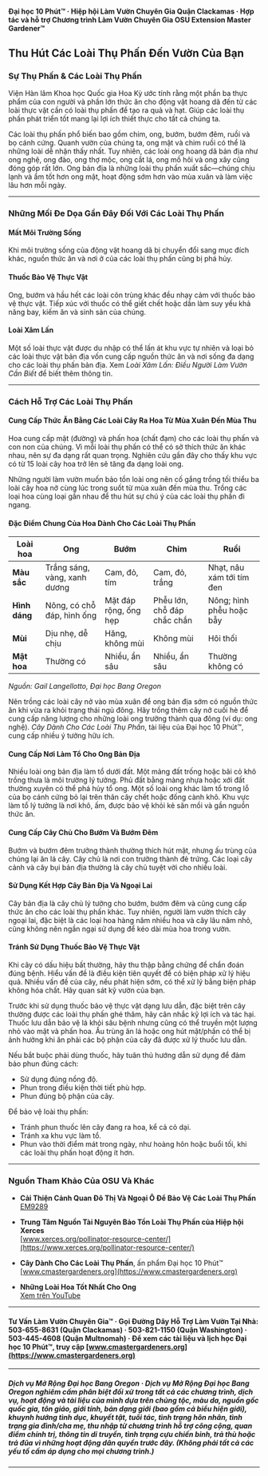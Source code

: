 #### Đại học 10 Phút™ · Hiệp hội Làm Vườn Chuyên Gia Quận Clackamas · Hợp tác và hỗ trợ Chương trình Làm Vườn Chuyên Gia OSU Extension Master Gardener™

## Thu Hút Các Loài Thụ Phấn Đến Vườn Của Bạn

### Sự Thụ Phấn & Các Loài Thụ Phấn

Viện Hàn lâm Khoa học Quốc gia Hoa Kỳ ước tính rằng một phần ba thực phẩm của con người và phần lớn thức ăn cho động vật hoang dã đến từ các loài thực vật cần có loài thụ phấn để tạo ra quả và hạt. Giúp các loài thụ phấn phát triển tốt mang lại lợi ích thiết thực cho tất cả chúng ta.

Các loài thụ phấn phổ biến bao gồm chim, ong, bướm, bướm đêm, ruồi và bọ cánh cứng. Quanh vườn của chúng ta, ong mật và chim ruồi có thể là những loài dễ nhận thấy nhất. Tuy nhiên, các loài ong hoang dã bản địa như ong nghệ, ong đào, ong thợ mộc, ong cắt lá, ong mồ hôi và ong xây cũng đóng góp rất lớn. Ong bản địa là những loài thụ phấn xuất sắc—chúng chịu lạnh và ẩm tốt hơn ong mật, hoạt động sớm hơn vào mùa xuân và làm việc lâu hơn mỗi ngày.

---

### Những Mối Đe Dọa Gần Đây Đối Với Các Loài Thụ Phấn

#### Mất Môi Trường Sống

Khi môi trường sống của động vật hoang dã bị chuyển đổi sang mục đích khác, nguồn thức ăn và nơi ở của các loài thụ phấn cũng bị phá hủy.

#### Thuốc Bảo Vệ Thực Vật

Ong, bướm và hầu hết các loài côn trùng khác đều nhạy cảm với thuốc bảo vệ thực vật. Tiếp xúc với thuốc có thể giết chết hoặc dần làm suy yếu khả năng bay, kiếm ăn và sinh sản của chúng.

#### Loài Xâm Lấn

Một số loài thực vật được du nhập có thể lấn át khu vực tự nhiên và loại bỏ các loài thực vật bản địa vốn cung cấp nguồn thức ăn và nơi sống đa dạng cho các loài thụ phấn bản địa. Xem *Loài Xâm Lấn: Điều Người Làm Vườn Cần Biết* để biết thêm thông tin.

---

### Cách Hỗ Trợ Các Loài Thụ Phấn

#### Cung Cấp Thức Ăn Bằng Các Loài Cây Ra Hoa Từ Mùa Xuân Đến Mùa Thu

Hoa cung cấp mật (đường) và phấn hoa (chất đạm) cho các loài thụ phấn và con non của chúng. Vì mỗi loài thụ phấn có thể có sở thích thức ăn khác nhau, nên sự đa dạng rất quan trọng. Nghiên cứu gần đây cho thấy khu vực có từ 15 loài cây hoa trở lên sẽ tăng đa dạng loài ong.

Những người làm vườn muốn bảo tồn loài ong nên cố gắng trồng tối thiểu ba loài cây hoa nở cùng lúc trong suốt từ mùa xuân đến mùa thu. Trồng các loại hoa cùng loại gần nhau để thu hút sự chú ý của các loài thụ phấn đi ngang.

#### Đặc Điểm Chung Của Hoa Dành Cho Các Loài Thụ Phấn

| Loài hoa     | Ong                               | Bướm                     | Chim                         | Ruồi                                  |
|--------------|-----------------------------------|--------------------------|------------------------------|----------------------------------------|
| **Màu sắc**  | Trắng sáng, vàng, xanh dương      | Cam, đỏ, tím             | Cam, đỏ, trắng               | Nhạt, nâu xám tới tím đen              |
| **Hình dáng**| Nông, có chỗ đáp, hình ống        | Mặt đáp rộng, ống hẹp     | Phễu lớn, chỗ đáp chắc chắn   | Nông; hình phễu hoặc bẫy               |
| **Mùi**      | Dịu nhẹ, dễ chịu                  | Hăng, không mùi           | Không mùi                     | Hôi thối                               |
| **Mật hoa**  | Thường có                         | Nhiều, ẩn sâu             | Nhiều, ẩn sâu                 | Thường không có                        |

*Nguồn: Gail Langellotto, Đại học Bang Oregon*

Nên trồng các loài cây nở vào mùa xuân để ong bản địa sớm có nguồn thức ăn khi vừa ra khỏi trạng thái ngủ đông. Hãy trồng thêm cây nở cuối hè để cung cấp năng lượng cho những loài ong trưởng thành qua đông (ví dụ: ong nghệ). *Cây Dành Cho Các Loài Thụ Phấn*, tài liệu của Đại học 10 Phút™, cung cấp nhiều ý tưởng hữu ích.

#### Cung Cấp Nơi Làm Tổ Cho Ong Bản Địa

Nhiều loài ong bản địa làm tổ dưới đất. Một mảng đất trống hoặc bãi cỏ khô trồng thưa là môi trường lý tưởng. Phủ đất bằng màng nhựa hoặc xới đất thường xuyên có thể phá hủy tổ ong. Một số loài ong khác làm tổ trong lỗ của bọ cánh cứng bỏ lại trên thân cây chết hoặc đống cành khô. Khu vực làm tổ lý tưởng là nơi khô, ấm, được bảo vệ khỏi kẻ săn mồi và gần nguồn thức ăn.

#### Cung Cấp Cây Chủ Cho Bướm Và Bướm Đêm

Bướm và bướm đêm trưởng thành thường thích hút mật, nhưng ấu trùng của chúng lại ăn lá cây. Cây chủ là nơi con trưởng thành đẻ trứng. Các loại cây cảnh và cây bụi bản địa thường là cây chủ tuyệt vời cho nhiều loài.

#### Sử Dụng Kết Hợp Cây Bản Địa Và Ngoại Lai

Cây bản địa là cây chủ lý tưởng cho bướm, bướm đêm và cũng cung cấp thức ăn cho các loài thụ phấn khác. Tuy nhiên, người làm vườn thích cây ngoại lai, đặc biệt là các loại hoa hàng năm nhiều hoa và cây lâu năm nhỏ, cũng không nên ngần ngại sử dụng để kéo dài mùa hoa trong vườn.

#### Tránh Sử Dụng Thuốc Bảo Vệ Thực Vật

Khi cây có dấu hiệu bất thường, hãy thu thập bằng chứng để chẩn đoán đúng bệnh. Hiểu vấn đề là điều kiện tiên quyết để có biện pháp xử lý hiệu quả. Nhiều vấn đề của cây, nếu phát hiện sớm, có thể xử lý bằng biện pháp không hóa chất. Hãy quan sát kỹ vườn của bạn.

Trước khi sử dụng thuốc bảo vệ thực vật dạng lưu dẫn, đặc biệt trên cây thường được các loài thụ phấn ghé thăm, hãy cân nhắc kỹ lợi ích và tác hại. Thuốc lưu dẫn bảo vệ lá khỏi sâu bệnh nhưng cũng có thể truyền một lượng nhỏ vào mật và phấn hoa. Ấu trùng ăn lá hoặc ong hút mật/phấn có thể bị ảnh hưởng khi ăn phải các bộ phận của cây đã được xử lý thuốc lưu dẫn.

Nếu bắt buộc phải dùng thuốc, hãy tuân thủ hướng dẫn sử dụng để đảm bảo phun đúng cách:

- Sử dụng đúng nồng độ.
- Phun trong điều kiện thời tiết phù hợp.
- Phun đúng bộ phận của cây.

Để bảo vệ loài thụ phấn:

- Tránh phun thuốc lên cây đang ra hoa, kể cả cỏ dại.
- Tránh xa khu vực làm tổ.
- Phun vào thời điểm mát trong ngày, như hoàng hôn hoặc buổi tối, khi các loài thụ phấn hoạt động ít hơn.

---

### Nguồn Tham Khảo Của OSU Và Khác

- **Cải Thiện Cảnh Quan Đô Thị Và Ngoại Ô Để Bảo Vệ Các Loài Thụ Phấn**  
  [EM9289](https://catalog.extension.oregonstate.edu/em9289)

- **Trung Tâm Nguồn Tài Nguyên Bảo Tồn Loài Thụ Phấn của Hiệp hội Xerces**  
  [www.xerces.org/pollinator-resource-center/](https://www.xerces.org/pollinator-resource-center/)

- **Cây Dành Cho Các Loài Thụ Phấn**, ấn phẩm Đại học 10 Phút™  
  [www.cmastergardeners.org](https://www.cmastergardeners.org)

- **Những Loài Hoa Tốt Nhất Cho Ong**  
  [Xem trên YouTube](https://www.youtube.com/watch?v=2MOZqV4yk58&feature=youtu.be)

---

#### Tư Vấn Làm Vườn Chuyên Gia™ · Gọi Đường Dây Hỗ Trợ Làm Vườn Tại Nhà: 503-655-8631 (Quận Clackamas) · 503-821-1150 (Quận Washington) · 503-445-4608 (Quận Multnomah) · Để xem các tài liệu và lịch học Đại học 10 Phút™, truy cập [www.cmastergardeners.org](https://www.cmastergardeners.org)

---

##### Dịch vụ Mở Rộng Đại học Bang Oregon · Dịch vụ Mở Rộng Đại học Bang Oregon nghiêm cấm phân biệt đối xử trong tất cả các chương trình, dịch vụ, hoạt động và tài liệu của mình dựa trên chủng tộc, màu da, nguồn gốc quốc gia, tôn giáo, giới tính, bản dạng giới (bao gồm cả biểu hiện giới), khuynh hướng tình dục, khuyết tật, tuổi tác, tình trạng hôn nhân, tình trạng gia đình/cha mẹ, thu nhập từ chương trình hỗ trợ công cộng, quan điểm chính trị, thông tin di truyền, tình trạng cựu chiến binh, trả thù hoặc trả đũa vì những hoạt động dân quyền trước đây. (Không phải tất cả các yếu tố cấm áp dụng cho mọi chương trình.)
---